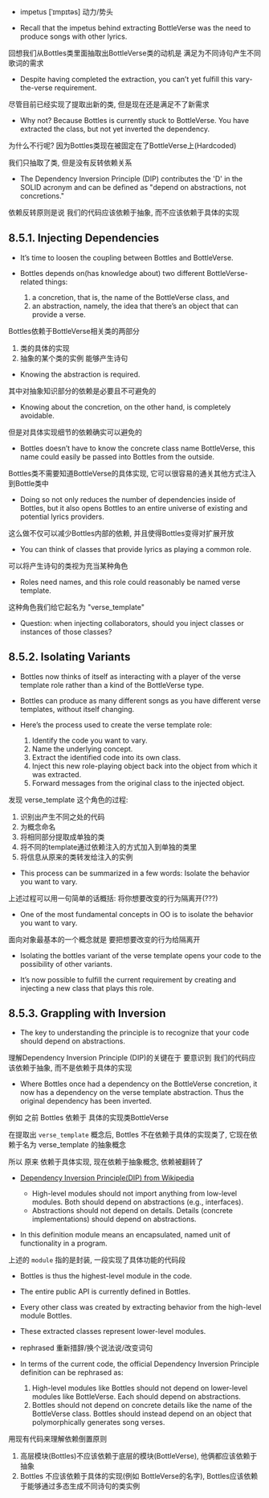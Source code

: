 + impetus [ˈɪmpɪtəs]  动力/势头

+ Recall that the impetus behind extracting BottleVerse was the need to produce songs with other lyrics.

回想我们从Bottles类里面抽取出BottleVerse类的动机是 满足为不同诗句产生不同歌词的需求

+ Despite having completed the extraction, you can’t yet fulfill this vary-the-verse requirement.

尽管目前已经实现了提取出新的类, 但是现在还是满足不了新需求

+ Why not? Because Bottles is currently stuck to BottleVerse. You have extracted the class, but not yet inverted the dependency.

为什么不行呢? 因为Bottles类现在被固定在了BottleVerse上(Hardcoded)

我们只抽取了类, 但是没有反转依赖关系

+ The Dependency Inversion Principle (DIP) contributes the 'D' in the SOLID acronym and can be defined as "depend on abstractions, not concretions."

依赖反转原则是说 我们的代码应该依赖于抽象, 而不应该依赖于具体的实现

## 8.5.1. Injecting Dependencies

+ It’s time to loosen the coupling between Bottles and BottleVerse.

+ Bottles depends on(has knowledge about) two different BottleVerse-related things:
    1. a concretion, that is, the name of the BottleVerse class, and
    2. an abstraction, namely, the idea that there’s an object that can provide a verse.

Bottles依赖于BottleVerse相关类的两部分

1. 类的具体的实现
2. 抽象的某个类的实例 能够产生诗句

+ Knowing the abstraction is required.

其中对抽象知识部分的依赖是必要且不可避免的

+ Knowing about the concretion, on the other hand, is completely avoidable.

但是对具体实现细节的依赖确实可以避免的

+ Bottles doesn’t have to know the concrete class name BottleVerse, this name could easily be passed into Bottles from the outside.

Bottles类不需要知道BottleVerse的具体实现, 它可以很容易的通关其他方式注入到Bottle类中

+ Doing so not only reduces the number of dependencies inside of Bottles, but it also opens Bottles to an entire universe of existing and potential lyrics providers.

这么做不仅可以减少Bottles内部的依赖, 并且使得Bottles变得对扩展开放

+ You can think of classes that provide lyrics as playing a common role.

可以将产生诗句的类视为充当某种角色

+ Roles need names, and this role could reasonably be named verse template.

这种角色我们给它起名为 "verse_template"

+ Question: when injecting collaborators, should you inject classes or instances of those classes?

## 8.5.2. Isolating Variants

+ Bottles now thinks of itself as interacting with a player of the verse template role rather than a kind of the BottleVerse type.

+ Bottles can produce as many different songs as you have different verse templates, without itself changing.

+ Here’s the process used to create the verse template role:
    1. Identify the code you want to vary.
    2. Name the underlying concept.
    3. Extract the identified code into its own class.
    4. Inject this new role-playing object back into the object from which it was extracted.
    5. Forward messages from the original class to the injected object.

发现 verse_template 这个角色的过程:
1. 识别出产生不同之处的代码
2. 为概念命名
3. 将相同部分提取成单独的类
4. 将不同的template通过依赖注入的方式加入到单独的类里
5. 将信息从原来的类转发给注入的实例

+ This process can be summarized in a few words: Isolate the behavior you want to vary.

上述过程可以用一句简单的话概括: 将你想要改变的行为隔离开(???)

+ One of the most fundamental concepts in OO is to isolate the behavior you want to vary.

面向对象最基本的一个概念就是 要把想要改变的行为给隔离开

+ Isolating the bottles variant of the verse template opens your code to the possibility of other variants.

+ It’s now possible to fulfill the current requirement by creating and injecting a new class that plays this role.

## 8.5.3. Grappling with Inversion

+ The key to understanding the principle is to recognize that your code should depend on abstractions.

理解Dependency Inversion Principle (DIP)的关键在于 要意识到 我们的代码应该依赖于抽象, 而不是依赖于具体的实现

+ Where Bottles once had a dependency on the BottleVerse concretion, it now has a dependency on the verse template abstraction. Thus the original dependency has been inverted.

例如 之前 Bottles 依赖于 具体的实现类BottleVerse

在提取出 `verse_template` 概念后, Bottles 不在依赖于具体的实现类了, 它现在依赖于名为 verse_template 的抽象概念

所以 原来 依赖于具体实现, 现在依赖于抽象概念, 依赖被翻转了

+ [Dependency Inversion Principle(DIP) from Wikipedia](https://en.wikipedia.org/wiki/Dependency_inversion_principle)
    + High-level modules should not import anything from low-level modules. Both should depend on abstractions (e.g., interfaces).
    + Abstractions should not depend on details. Details (concrete implementations) should depend on abstractions.

+ In this definition module means an encapsulated, named unit of functionality in a program.

上述的 `module` 指的是封装, 一段实现了具体功能的代码段

+ Bottles is thus the highest-level module in the code.
+ The entire public API is currently defined in Bottles.
+ Every other class was created by extracting behavior from the high-level module Bottles.
+ These extracted classes represent lower-level modules.

+ rephrased 重新措辞/换个说法说/改变词句

+ In terms of the current code, the official Dependency Inversion Principle definition can be rephrased as:
    1. High-level modules like Bottles should not depend on lower-level modules like BottleVerse. Each should depend on abstractions.
    2. Bottles should not depend on concrete details like the name of the BottleVerse class. Bottles should instead depend on an object that polymorphically generates song verses.

用现有代码来理解依赖倒置原则

1. 高层模块(Bottles)不应该依赖于底层的模块(BottleVerse), 他俩都应该依赖于抽象
2. Bottles 不应该依赖于具体的实现(例如 BottleVerse的名字), Bottles应该依赖于能够通过多态生成不同诗句的类实例



